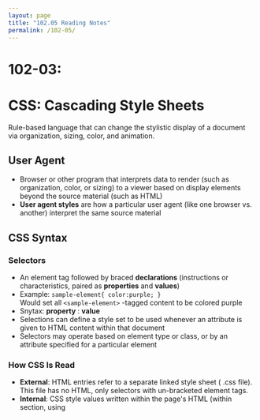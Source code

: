 ```yaml
---
layout: page
title: "102.05 Reading Notes"
permalink: /102-05/
---
```


# 102-03: 

# CSS: Cascading Style Sheets
Rule-based language that can change the stylistic display of a document via organization, sizing, color, and animation.

## User Agent
* Browser or other program that interprets data to render (such as organization, color, or sizing) to a viewer based on display elements beyond the source material (such as HTML)
* **User agent styles** are how a particular user agent (like one browser vs. another) interpret the same source material 

## CSS Syntax

### Selectors
* An element tag followed by braced **declarations** (instructions or characteristics, paired as **properties** and **values**)
* Example: 
`sample-element{
color:purple;
}`  
Would set all `<sample-element>` -tagged content to be colored purple
* Snytax: **property** : **value** 
* Selections can define a style set to be used whenever an attribute is given to HTML content within that document
* Selectors may operate based on element type or class, or by an attribute specified for a particular element 

### How CSS Is Read
* **External**: HTML entries refer to a separate linked style sheet ( .css file). This file has no HTML, only selectors with un-bracketed element tags.
* **Internal**: CSS style values written within the page's HTML (within <head> section, using <style> tag to bound all CSS)
* **Inline**: CSS style values written on an individual element basis, with  `style` set as an attribute with the properties & values in unspaced lists, like:
  `<p style="color:purple;text-align:right">Sample text</p>`

## Specifications
* Standardized and further developed by CSS Working Group (with an eye toward backward compatibility)

## Conflicts & Priorities
* The most recent style definition is used (allows for per-line exception to page style, or internal exception to referred external)
* Browsers have default style configurations that are used in the absence of defined styles
  
### Colors in CSS
* The value following the `color` property can be set by a name value or any of several numeric definitions (like RGB or HEX values) like:
  `<p style="color:#937EFF">Purple Text Here</p>`
